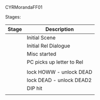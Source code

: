 CYRMorandaFF01

Stages:

| Stage | Description               |
| ----- | ------------------------- |
|       | Initial Scene             |
|       | Initial Rel Dialogue      |
|       | Misc started              |
|       | PC picks up letter to Rel |
|       |                           |
|       | lock HOWW - unlock DEAD   |
|       | lock DEAD - unlock DEAD2  |
|       | DIP hit                   |
|       |                           |
